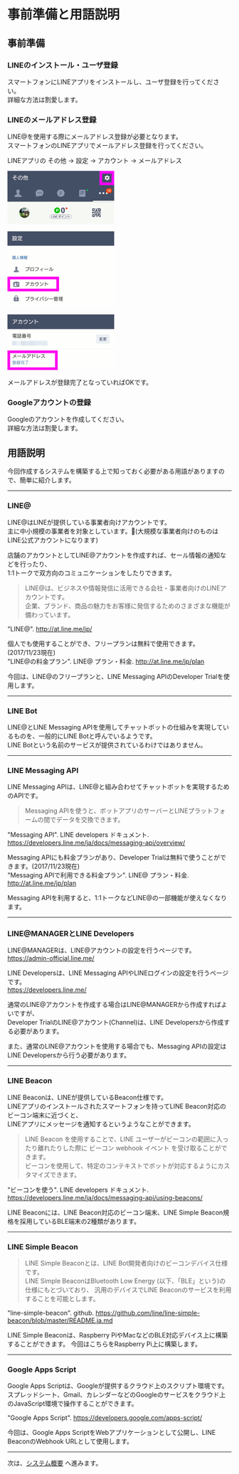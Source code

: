 # 事前準備と用語説明

## 事前準備
### LINEのインストール・ユーザ登録

スマートフォンにLINEアプリをインストールし、ユーザ登録を行ってください。  
詳細な方法は割愛します。 

### LINEのメールアドレス登録

LINE@を使用する際にメールアドレス登録が必要となります。  
スマートフォンのLINEアプリでメールアドレス登録を行ってください。  

LINEアプリの その他 → 設定 → アカウント → メールアドレス

![](img/prepare_001.png) 

![](img/prepare_002.png)

![](img/prepare_003.png)

メールアドレスが登録完了となっていればOKです。

### Googleアカウントの登録

Googleのアカウントを作成してください。  
詳細な方法は割愛します。

## 用語説明

今回作成するシステムを構築する上で知っておく必要がある用語がありますので、簡単に紹介します。

---

### LINE@

LINE@はLINEが提供している事業者向けアカウントです。   
主に中小規模の事業者を対象としています。(大規模な事業者向けのものはLINE公式アカウントになります)  

店舗のアカウントとしてLINE@アカウントを作成すれば、セール情報の通知などを行ったり、  
1:1トークで双方向のコミュニケーションをしたりできます。  

> LINE@は、ビジネスや情報発信に活用できる会社・事業者向けのLINEアカウントです。  
> 企業、ブランド、商品の魅力をお客様に発信するためのさまざまな機能が備わっています。

"LINE@". http://at.line.me/jp/

個人でも使用することができ、フリープランは無料で使用できます。(2017/11/23現在)  
"LINE@の料金プラン". LINE@ プラン・料金. http://at.line.me/jp/plan  

今回は、LINE@のフリープランと、LINE Messaging APIのDeveloper Trialを使用します。

---

### LINE Bot

LINE@とLINE Messaging APIを使用してチャットボットの仕組みを実現しているものを、一般的にLINE Botと呼んでいるようです。  
LINE Botという名前のサービスが提供されているわけではありません。  

---

### LINE Messaging API

LINE Messaging APIは、LINE@と組み合わせてチャットボットを実現するためのAPIです。  

> Messaging APIを使うと、ボットアプリのサーバーとLINEプラットフォームの間でデータを交換できます。

"Messaging API". LINE developers ドキュメント. https://developers.line.me/ja/docs/messaging-api/overview/

Messaging APIにも料金プランがあり、Developer Trialは無料で使うことができます。(2017/11/23現在)  
"Messaging APIで利用できる料金プラン". LINE@ プラン・料金. 
http://at.line.me/jp/plan  

Messaging APIを利用すると、1:1トークなどLINE@の一部機能が使えなくなります。

---

### LINE@MANAGERとLINE Developers

LINE@MANAGERは、LINE@アカウントの設定を行うページです。  
https://admin-official.line.me/

LINE Developersは、LINE Messaging APIやLINEログインの設定を行うページです。  
https://developers.line.me/

通常のLINE@アカウントを作成する場合はLINE@MANAGERから作成すればよいですが、  
Developer TrialのLINE@アカウント(Channel)は、LINE Developersから作成する必要があります。  

また、通常のLINE@アカウントを使用する場合でも、Messaging APIの設定はLINE Developersから行う必要があります。

---

### LINE Beacon

LINE Beaconは、LINEが提供しているBeacon仕様です。  
LINEアプリのインストールされたスマートフォンを持ってLINE Beacon対応のビーコン端末に近づくと、  
LINEアプリにメッセージを通知するというようなことができます。

> LINE Beacon を使用することで、LINE ユーザーがビーコンの範囲に入ったり離れたりした際に ビーコン webhook イベント を受け取ることができます。  
> ビーコンを使用して、特定のコンテキストでボットが対応するようにカスタマイズできます。

"ビーコンを使う". LINE developers ドキュメント. https://developers.line.me/ja/docs/messaging-api/using-beacons/

LINE Beaconには、LINE Beacon対応のビーコン端末、LINE Simple Beacon規格を採用しているBLE端末の2種類があります。

---

### LINE Simple Beacon

> LINE Simple Beaconとは、LINE Bot開発者向けのビーコンデバイス仕様です。  
> LINE Simple BeaconはBluetooth Low Energy (以下、「BLE」という)の仕様にもとづいており、 汎用のデバイスでLINE Beaconのサービスを利用することを可能とします。

"line-simple-beacon". github.
https://github.com/line/line-simple-beacon/blob/master/README.ja.md

LINE Simple Beaconは、Raspberry PiやMacなどのBLE対応デバイス上に構築することができます。
今回はこちらをRaspberry Pi上に構築します。

---

### Google Apps Script

Google Apps Scriptは、Googleが提供するクラウド上のスクリプト環境です。  
スプレッドシート、Gmail、カレンダーなどのGoogleのサービスをクラウド上のJavaScript環境で操作することができます。

"Google Apps Script". https://developers.google.com/apps-script/

今回は、Google Apps ScriptをWebアプリケーションとして公開し、LINE BeaconのWebhook URLとして使用します。

---

次は、[システム概要](overview.md) へ進みます。

